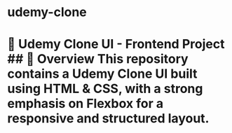 # udemy-clone
# 🚀 Udemy Clone UI - Frontend Project  ## 📌 Overview This repository contains a **Udemy Clone UI** built using **HTML &amp; CSS**, with a strong emphasis on **Flexbox** for a responsive and structured layout.
